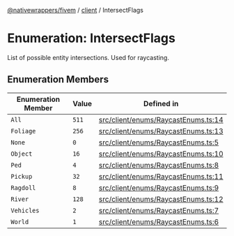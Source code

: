 [@nativewrappers/fivem](../../README.md) / [client](../README.md) / IntersectFlags

# Enumeration: IntersectFlags

List of possible entity intersections. Used for raycasting.

## Enumeration Members

| Enumeration Member | Value | Defined in |
| ------ | ------ | ------ |
| `All` | `511` | [src/client/enums/RaycastEnums.ts:14](https://github.com/nativewrappers/fivem/blob/76a4f0a0bbabe839eed05afc2b892d754096c3d3/src/client/enums/RaycastEnums.ts#L14) |
| `Foliage` | `256` | [src/client/enums/RaycastEnums.ts:13](https://github.com/nativewrappers/fivem/blob/76a4f0a0bbabe839eed05afc2b892d754096c3d3/src/client/enums/RaycastEnums.ts#L13) |
| `None` | `0` | [src/client/enums/RaycastEnums.ts:5](https://github.com/nativewrappers/fivem/blob/76a4f0a0bbabe839eed05afc2b892d754096c3d3/src/client/enums/RaycastEnums.ts#L5) |
| `Object` | `16` | [src/client/enums/RaycastEnums.ts:10](https://github.com/nativewrappers/fivem/blob/76a4f0a0bbabe839eed05afc2b892d754096c3d3/src/client/enums/RaycastEnums.ts#L10) |
| `Ped` | `4` | [src/client/enums/RaycastEnums.ts:8](https://github.com/nativewrappers/fivem/blob/76a4f0a0bbabe839eed05afc2b892d754096c3d3/src/client/enums/RaycastEnums.ts#L8) |
| `Pickup` | `32` | [src/client/enums/RaycastEnums.ts:11](https://github.com/nativewrappers/fivem/blob/76a4f0a0bbabe839eed05afc2b892d754096c3d3/src/client/enums/RaycastEnums.ts#L11) |
| `Ragdoll` | `8` | [src/client/enums/RaycastEnums.ts:9](https://github.com/nativewrappers/fivem/blob/76a4f0a0bbabe839eed05afc2b892d754096c3d3/src/client/enums/RaycastEnums.ts#L9) |
| `River` | `128` | [src/client/enums/RaycastEnums.ts:12](https://github.com/nativewrappers/fivem/blob/76a4f0a0bbabe839eed05afc2b892d754096c3d3/src/client/enums/RaycastEnums.ts#L12) |
| `Vehicles` | `2` | [src/client/enums/RaycastEnums.ts:7](https://github.com/nativewrappers/fivem/blob/76a4f0a0bbabe839eed05afc2b892d754096c3d3/src/client/enums/RaycastEnums.ts#L7) |
| `World` | `1` | [src/client/enums/RaycastEnums.ts:6](https://github.com/nativewrappers/fivem/blob/76a4f0a0bbabe839eed05afc2b892d754096c3d3/src/client/enums/RaycastEnums.ts#L6) |
